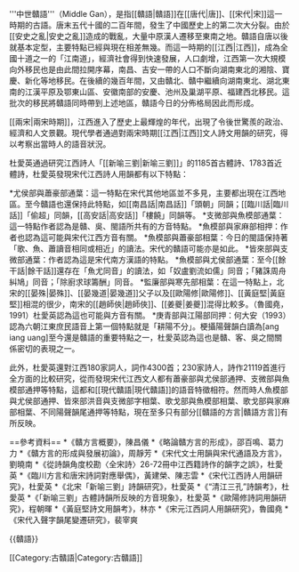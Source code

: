 '''中世贛語'''（Middle Gan），是指[[贛語|贛語]]在[[唐代|唐]]、[[宋代|宋]]這一時期的古語。唐末五代十國的二百年間，發生了中國歷史上的第二次大分裂。由於[[安史之亂|安史之亂]]造成的戰亂，大量中原漢人遷移至東南之地。贛語自唐以後就基本定型，主要特點已經與現在相差無幾。而這一時期的[[江西|江西]]，成為全國十道之一的「江南道」，經濟社會得到快速發展，人口劇增，江西第一次大規模向外移民也是由此間拉開序幕，南昌、吉安一帶的人口不斷向湖南東北的湘陰、寶慶、新化等地移民。在後續的幾百年間，又由贛北、贛中繼續向湖南東北、湖北東南的江漢平原及鄂東山區、安徽南部的安慶、池州及巢湖平原、福建西北移民。這批次的移民將贛語同時帶到上述地區，贛語今日的分佈格局因此而形成。

[[兩宋|兩宋時期]]，江西進入了歷史上最輝煌的年代，出現了令後世驚羨的政治、經濟和人文景觀。現代學者通過對兩宋時期[[江西|江西]]文人詩文用韻的研究，得以考察出當時人的語音狀況。

杜愛英通過研究江西詩人「[[新喻三劉|新喻三劉]]」的1185首古體詩、1783首近體詩，杜愛英發現宋代江西詩人用韻都有以下特點：

*尤侯部與蕭豪部通葉：這一特點在宋代其他地區並不多見，主要都出現在江西地區。至今贛語也還保持此特點，如[[南昌話|南昌話]]「頭朝」同韻；[[臨川話|臨川話]]「偷超」同韻，[[高安話|高安話]]「樓饒」同韻等。
*支微部與魚模部通葉：這一特點作者認為是贛、吳、閩語所共有的方音特點。
*魚模部與家麻部相押：作者也認為這可能與宋代江西方音有關。
*魚模部與蕭豪部相葉：今日的閩語保持著「歌、魚、蕭讀音相同或相近」的讀法。宋代的贛語可能亦是如此。
*皆來部與支微部通葉：作者認為這是宋代南方漢語的特點。
*魚模部與尤侯部通葉：至今[[餘干話|餘干話]]還存在「魚尤同音」的讀法，如「奴盧劉流如儒」同音；「豬誅周舟糾鳩」同音；「除廚求球籌酬」同音。
*監廉部與寒先部相葉：在這一特點上，北宋的[[晏殊|晏殊]]、[[晏幾道|晏幾道]]父子以及[[歐陽修|歐陽修]]、[[黃庭堅|黃庭堅]]相混的很少，南宋的[[趙師俠|趙師俠]]、[[姜夔|姜夔]]混得比較多。（魯國堯，1991）杜愛英認為這也可能與方音有關。
*庚青部與江陽部同押：何大安（1993）認為六朝江東庶民語音上第一個特點就是「耕陽不分」。梗攝陽聲韻白讀為[ang iang uang]至今還是贛語的重要特點之一，杜愛英認為這也是贛、客、吳之間關係密切的表現之一。

此外，杜愛英還對江西180家詞人，詞作4300首；230家詩人，詩作21119首進行全方面的比較研究，從而發現宋代江西文人都有蕭豪部與尤侯部通押、支微部與魚模部通押等特點，這都和[[現代贛語|現代贛語]]的語音特徵相符。然而時人魚模部與尤侯部通押、皆來部洪音與支微部字相葉、歌戈部與魚模部相葉、歌戈部與家麻部相葉、不同陽聲韻尾通押等特點，現在至多只有部分[[贛語的方言|贛語方言]]有所反映。

==參考資料==
*《贛方言概要》，陳昌儀
*《略論贛方言的形成》，邵百鳴、葛力力
*《贛方言的形成與發展初論》，周靜芳
*《宋代文士用韻與宋代通語及方言》，劉曉南
*《從詩韻角度校勘〈全宋詩〉26-72冊中江西籍詩作的韻字之誤》，杜愛英
*《臨川方言和唐宋詩詞對應舉偶》，黃建榮、陳志雲
*《宋代江西詩人用韻研究》，杜愛英 
*《北宋「新喻三劉」詩韻研究》，杜愛英 
*《“清江三孔”詩韻考》，杜愛英
*《「新喻三劉」古體詩韻所反映的方音現象》，杜愛英
*《歐陽修詩詞用韻研究》，程朝暉
*《黃庭堅詩文用韻考》，林亦
*《宋元江西詞人用韻研究》，魯國堯
*《宋代入聲字韻尾變遷研究》，裴宰爽

{{贛語}}

[[Category:古贛語|Category:古贛語]]